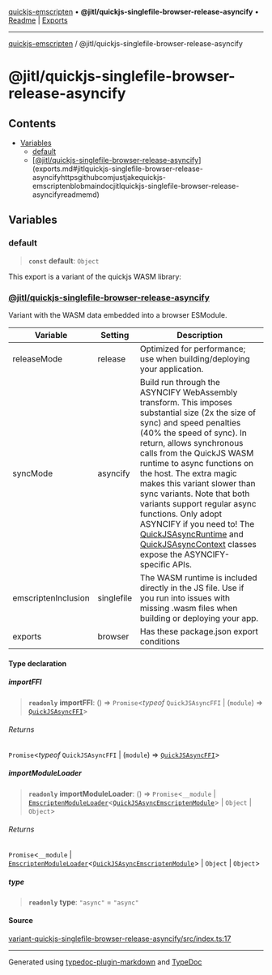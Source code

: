 [quickjs-emscripten](../../packages.md) • **@jitl/quickjs-singlefile-browser-release-asyncify** • [Readme](README.md) \| [Exports](exports.md)

***

[quickjs-emscripten](../../packages.md) / @jitl/quickjs-singlefile-browser-release-asyncify

# @jitl/quickjs-singlefile-browser-release-asyncify

## Contents

- [Variables](exports.md#variables)
  - [default](exports.md#default)
  - [[@jitl/quickjs-singlefile-browser-release-asyncify](https://github.com/justjake/quickjs-emscripten/blob/main/doc/@jitl/quickjs-singlefile-browser-release-asyncify/README.md)](exports.md#jitlquickjs-singlefile-browser-release-asyncifyhttpsgithubcomjustjakequickjs-emscriptenblobmaindocjitlquickjs-singlefile-browser-release-asyncifyreadmemd)

## Variables

### default

> **`const`** **default**: `Object`

This export is a variant of the quickjs WASM library:
### [@jitl/quickjs-singlefile-browser-release-asyncify](https://github.com/justjake/quickjs-emscripten/blob/main/doc/@jitl/quickjs-singlefile-browser-release-asyncify/README.md)

Variant with the WASM data embedded into a browser ESModule.

| Variable            |    Setting                     |    Description    |
| --                  | --                             | --                |
| releaseMode         | release         | Optimized for performance; use when building/deploying your application. |
| syncMode            | asyncify            | Build run through the ASYNCIFY WebAssembly transform. This imposes substantial size (2x the size of sync) and speed penalties (40% the speed of sync). In return, allows synchronous calls from the QuickJS WASM runtime to async functions on the host. The extra magic makes this variant slower than sync variants. Note that both variants support regular async functions. Only adopt ASYNCIFY if you need to! The [QuickJSAsyncRuntime](https://github.com/justjake/quickjs-emscripten/blob/main/doc/quickjs-emscripten/classes/QuickJSAsyncRuntime.md) and [QuickJSAsyncContext](https://github.com/justjake/quickjs-emscripten/blob/main/doc/quickjs-emscripten/classes/QuickJSAsyncContext.md) classes expose the ASYNCIFY-specific APIs. |
| emscriptenInclusion | singlefile | The WASM runtime is included directly in the JS file. Use if you run into issues with missing .wasm files when building or deploying your app. |
| exports             | browser                  | Has these package.json export conditions |

#### Type declaration

##### importFFI

> **`readonly`** **importFFI**: () => `Promise`\<*typeof* `QuickJSAsyncFFI` \| (`module`) => [`QuickJSAsyncFFI`](../../quickjs-emscripten/interfaces/QuickJSAsyncFFI.md)\>

###### Returns

`Promise`\<*typeof* `QuickJSAsyncFFI` \| (`module`) => [`QuickJSAsyncFFI`](../../quickjs-emscripten/interfaces/QuickJSAsyncFFI.md)\>

##### importModuleLoader

> **`readonly`** **importModuleLoader**: () => `Promise`\<`__module` \| [`EmscriptenModuleLoader`](../../quickjs-emscripten/interfaces/EmscriptenModuleLoader.md)\<[`QuickJSAsyncEmscriptenModule`](../../quickjs-emscripten/interfaces/QuickJSAsyncEmscriptenModule.md)\> \| `Object` \| `Object`\>

###### Returns

`Promise`\<`__module` \| [`EmscriptenModuleLoader`](../../quickjs-emscripten/interfaces/EmscriptenModuleLoader.md)\<[`QuickJSAsyncEmscriptenModule`](../../quickjs-emscripten/interfaces/QuickJSAsyncEmscriptenModule.md)\> \| `Object` \| `Object`\>

##### type

> **`readonly`** **type**: `"async"` = `"async"`

#### Source

[variant-quickjs-singlefile-browser-release-asyncify/src/index.ts:17](https://github.com/justjake/quickjs-emscripten/blob/main/packages/variant-quickjs-singlefile-browser-release-asyncify/src/index.ts#L17)

***

Generated using [typedoc-plugin-markdown](https://www.npmjs.com/package/typedoc-plugin-markdown) and [TypeDoc](https://typedoc.org/)
